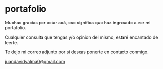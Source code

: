 # portafolio

Muchas gracias por estar acá, eso significa que haz ingresado a ver mi portafolio. 

Cualquier consulta que tengas  y/o opinion del mismo, estaré encantado de leerte.

Te dejo mi correo  adjunto por si deseas ponerte en contacto conmigo.

juandavidvalma0@gmail.com
